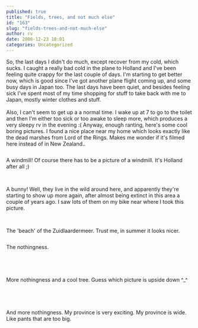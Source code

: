```yaml
---
published: true
title: "Fields, trees, and not much else"
id: "163"
slug: "fields-trees-and-not-much-else"
author: rv
date: 2006-12-23 18:01
categories: Uncategorized
---
```

So, the last days I didn't do much, except recover from my cold, which sucks. I caught a really bad cold in the plane to Holland and I've been feeling quite crappy for the last couple of days. I'm starting to get better now, which is good since I've got another plane flight coming up, and some busy days in Japan too. The last days have been quiet, and besides feeling sick I've spent most of my time shopping for stuff to take back with me to Japan, mostly winter clothes and stuff.<br /><br />Also, I can't seem to get up a a normal time. I wake up at 7 to go to the toilet and then I'm either too sick or too awake to sleep more, which produces a very sleepy rv in the evening :( Anyway, enough ranting, here's some cool boring pictures. I found a nice place near my home which looks exactly like the dead marshes from Lord of the Rings. Makes me wonder if it's filmed here instead of in New Zealand..<br /><br /><a href="http://bp1.blogger.com/_RIq3e2nKDHo/RY1wmglQJgI/AAAAAAAAAHw/FBZIJY7A2dA/s1600-h/IMG_0877.JPG"><img style="display:block;text-align:center;cursor:pointer;margin:0 auto 10px;" src="http://bp1.blogger.com/_RIq3e2nKDHo/RY1wmglQJgI/AAAAAAAAAHw/FBZIJY7A2dA/s200/IMG_0877.JPG" alt="" border="0" /></a>A windmill! Of course there has to be a picture of a windmill. It's Holland after all ;)<br /><br /><a href="http://bp2.blogger.com/_RIq3e2nKDHo/RY1wmwlQJhI/AAAAAAAAAH4/EdkO-MTWTeU/s1600-h/IMG_0904.JPG"><img style="display:block;text-align:center;cursor:pointer;margin:0 auto 10px;" src="http://bp2.blogger.com/_RIq3e2nKDHo/RY1wmwlQJhI/AAAAAAAAAH4/EdkO-MTWTeU/s200/IMG_0904.JPG" alt="" border="0" /></a><br />A bunny! Well, they live in the wild around here, and apparently they're starting to show up more again, after almost being extinct in this area a couple of years ago. I saw lots of them on my bike near where I took this picture.<br /><br /><a href="http://bp2.blogger.com/_RIq3e2nKDHo/RY1wmwlQJiI/AAAAAAAAAIA/Y00-M6bGqU8/s1600-h/IMG_0915.JPG"><img style="display:block;text-align:center;cursor:pointer;margin:0 auto 10px;" src="http://bp2.blogger.com/_RIq3e2nKDHo/RY1wmwlQJiI/AAAAAAAAAIA/Y00-M6bGqU8/s200/IMG_0915.JPG" alt="" border="0" /></a><br />The 'beach' of the Zuidlaardermeer. Trust me, in summer it looks nicer.<br /><br /><a href="http://bp3.blogger.com/_RIq3e2nKDHo/RY1wbAlQJbI/AAAAAAAAAHI/RoLJiYRhmv0/s1600-h/IMG_0811.JPG"><img style="display:block;text-align:center;cursor:pointer;margin:0 auto 10px;" src="http://bp3.blogger.com/_RIq3e2nKDHo/RY1wbAlQJbI/AAAAAAAAAHI/RoLJiYRhmv0/s200/IMG_0811.JPG" alt="" border="0" /></a>The nothingness.<br /><br /><a href="http://bp0.blogger.com/_RIq3e2nKDHo/RY1wbQlQJcI/AAAAAAAAAHQ/kQ5fKrUc3pA/s1600-h/IMG_0822.JPG"><img style="display:block;text-align:center;cursor:pointer;margin:0 auto 10px;" src="http://bp0.blogger.com/_RIq3e2nKDHo/RY1wbQlQJcI/AAAAAAAAAHQ/kQ5fKrUc3pA/s200/IMG_0822.JPG" alt="" border="0" /></a><br /><a href="http://bp0.blogger.com/_RIq3e2nKDHo/RY1wbQlQJdI/AAAAAAAAAHY/C0b4mxsBKuo/s1600-h/IMG_0822_UD.jpg"><img style="display:block;text-align:center;cursor:pointer;margin:0 auto 10px;" src="http://bp0.blogger.com/_RIq3e2nKDHo/RY1wbQlQJdI/AAAAAAAAAHY/C0b4mxsBKuo/s200/IMG_0822_UD.jpg" alt="" border="0" /></a><br />More nothingness and a cool tree. Guess which picture is upside down ^_^<br /><br /><a href="http://bp0.blogger.com/_RIq3e2nKDHo/RY1wbQlQJeI/AAAAAAAAAHg/gUQ-Cdh7jyE/s1600-h/IMG_0825.JPG"><img style="display:block;text-align:center;cursor:pointer;margin:0 auto 10px;" src="http://bp0.blogger.com/_RIq3e2nKDHo/RY1wbQlQJeI/AAAAAAAAAHg/gUQ-Cdh7jyE/s200/IMG_0825.JPG" alt="" border="0" /></a><br /><a href="http://bp1.blogger.com/_RIq3e2nKDHo/RY1wbglQJfI/AAAAAAAAAHo/gBvXgp5v32I/s1600-h/IMG_0858.JPG"><img style="display:block;text-align:center;cursor:pointer;margin:0 auto 10px;" src="http://bp1.blogger.com/_RIq3e2nKDHo/RY1wbglQJfI/AAAAAAAAAHo/gBvXgp5v32I/s200/IMG_0858.JPG" alt="" border="0" /></a><br />And more nothingness. My province is very exciting. My province is wide. Like pants that are too big.